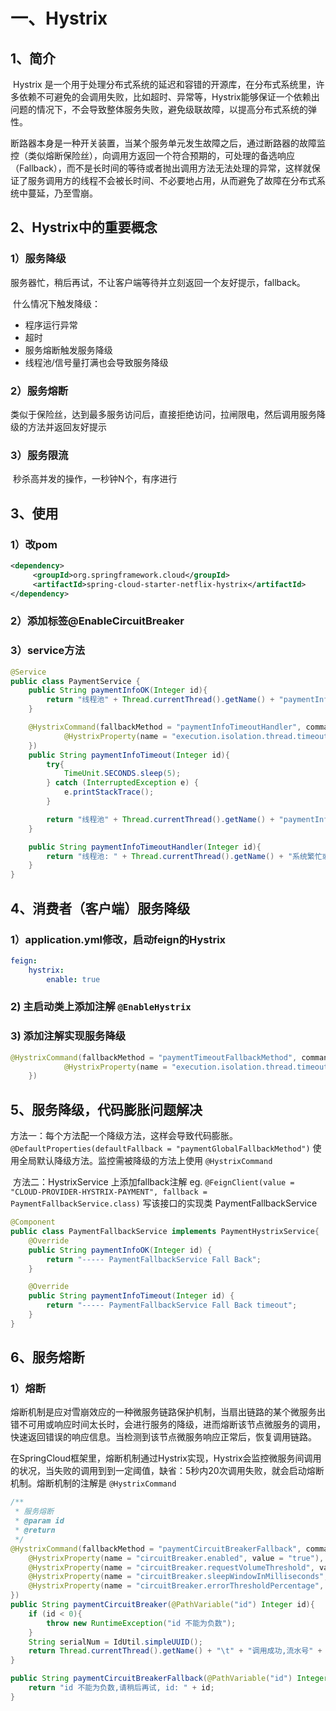 # 一、Hystrix

## 1、简介

​	Hystrix 是一个用于处理分布式系统的延迟和容错的开源库，在分布式系统里，许多依赖不可避免的会调用失败，比如超时、异常等，Hystrix能够保证一个依赖出问题的情况下，不会导致整体服务失败，避免级联故障，以提高分布式系统的弹性。

​	断路器本身是一种开关装置，当某个服务单元发生故障之后，通过断路器的故障监控（类似熔断保险丝），向调用方返回一个符合预期的，可处理的备选响应（Fallback），而不是长时间的等待或者抛出调用方法无法处理的异常，这样就保证了服务调用方的线程不会被长时间、不必要地占用，从而避免了故障在分布式系统中蔓延，乃至雪崩。

## 2、Hystrix中的重要概念

### 1）服务降级

​	服务器忙，稍后再试，不让客户端等待并立刻返回一个友好提示，fallback。

​	什么情况下触发降级：

   - 程序运行异常
   - 超时
   - 服务熔断触发服务降级
   - 线程池/信号量打满也会导致服务降级

### 2）服务熔断

​	类似于保险丝，达到最多服务访问后，直接拒绝访问，拉闸限电，然后调用服务降级的方法并返回友好提示

### 3）服务限流

​	秒杀高并发的操作，一秒钟N个，有序进行

## 3、使用

### 1）改pom

```xml
<dependency>
     <groupId>org.springframework.cloud</groupId>
     <artifactId>spring-cloud-starter-netflix-hystrix</artifactId>
</dependency>
```

### 2）添加标签@EnableCircuitBreaker

### 3）service方法

```java
@Service
public class PaymentService {
	public String paymentInfoOK(Integer id){
		return "线程池" + Thread.currentThread().getName() + "paymentInfoOK，id：" + id + "\t";
	}

	@HystrixCommand(fallbackMethod = "paymentInfoTimeoutHandler", commandProperties = {
			@HystrixProperty(name = "execution.isolation.thread.timeoutInMilliseconds", value = "3000")
	})
	public String paymentInfoTimeout(Integer id){
		try{
			TimeUnit.SECONDS.sleep(5);
		} catch (InterruptedException e) {
			e.printStackTrace();
		}

		return "线程池" + Thread.currentThread().getName() + "paymentInfoTimeout，id：" + id + "\t";
	}

	public String paymentInfoTimeoutHandler(Integer id){
		return "线程池: " + Thread.currentThread().getName() + "系统繁忙或运行报错,请稍后再试，id：" + id + "\t" + "handler";
	}
}
```

## 4、消费者（客户端）服务降级

### 1）application.yml修改，启动feign的Hystrix

```yml
feign:
	hystrix:
		enable: true
```

### 2)  主启动类上添加注解 `@EnableHystrix`

### 3)  添加注解实现服务降级

```java
@HystrixCommand(fallbackMethod = "paymentTimeoutFallbackMethod", commandProperties = {
			@HystrixProperty(name = "execution.isolation.thread.timeoutInMilliseconds", value = "1500")
	})
```

## 5、服务降级，代码膨胀问题解决

​	方法一：每个方法配一个降级方法，这样会导致代码膨胀。`@DefaultProperties(defaultFallback = "paymentGlobalFallbackMethod")` 使用全局默认降级方法。监控需被降级的方法上使用 `@HystrixCommand`

​	方法二：HystrixService 上添加fallback注解 eg. `@FeignClient(value = "CLOUD-PROVIDER-HYSTRIX-PAYMENT", fallback = PaymentFallbackService.class)` 写该接口的实现类 PaymentFallbackService

```java
@Component
public class PaymentFallbackService implements PaymentHystrixService{
	@Override
	public String paymentInfoOK(Integer id) {
		return "----- PaymentFallbackService Fall Back";
	}

	@Override
	public String paymentInfoTimeout(Integer id) {
		return "----- PaymentFallbackService Fall Back timeout";
	}
}
```

## 6、服务熔断

### 1）熔断

​	熔断机制是应对雪崩效应的一种微服务链路保护机制，当扇出链路的某个微服务出错不可用或响应时间太长时，会进行服务的降级，进而熔断该节点微服务的调用，快速返回错误的响应信息。当检测到该节点微服务响应正常后，恢复调用链路。

​	在SpringCloud框架里，熔断机制通过Hystrix实现，Hystrix会监控微服务间调用的状况，当失败的调用到到一定阈值，缺省：5秒内20次调用失败，就会启动熔断机制。熔断机制的注解是 `@HystrixCommand`

```java
/**
 * 服务熔断
 * @param id
 * @return
 */
@HystrixCommand(fallbackMethod = "paymentCircuitBreakerFallback", commandProperties = {
    @HystrixProperty(name = "circuitBreaker.enabled", value = "true"), //是否开启断路器
    @HystrixProperty(name = "circuitBreaker.requestVolumeThreshold", value = "10"), // 请求次数
    @HystrixProperty(name = "circuitBreaker.sleepWindowInMilliseconds", value = "10000"), // 时间窗口期
    @HystrixProperty(name = "circuitBreaker.errorThresholdPercentage", value = "60") // 失败率达到多少后跳闸
})
public String paymentCircuitBreaker(@PathVariable("id") Integer id){
    if (id < 0){
        throw new RuntimeException("id 不能为负数");
    }
    String serialNum = IdUtil.simpleUUID();
    return Thread.currentThread().getName() + "\t" + "调用成功,流水号" + serialNum;
}

public String paymentCircuitBreakerFallback(@PathVariable("id") Integer id){
    return "id 不能为负数,请稍后再试, id: " + id;
}
```



